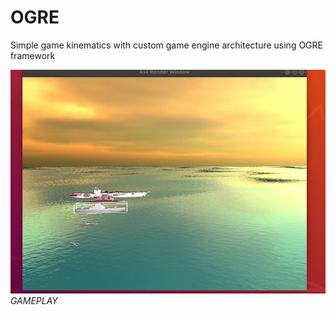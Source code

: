 # OGRE
Simple game kinematics with custom game engine architecture using OGRE framework 

![GAMEPLAY](readmeSources/GAME_KINEMATICS.png "GAMEPLAY")
 *GAMEPLAY*

